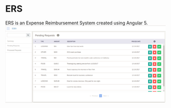 # ERS
ERS is an Expense Reimbursement System created using Angular 5.
![Alt text](/screenshots/ERS-capture.PNG?raw=true "ERS Admin Dashboard")
